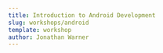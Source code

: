 ```yaml
---
title: Introduction to Android Development
slug: workshops/android
template: workshop
author: Jonathan Warner
---
```

